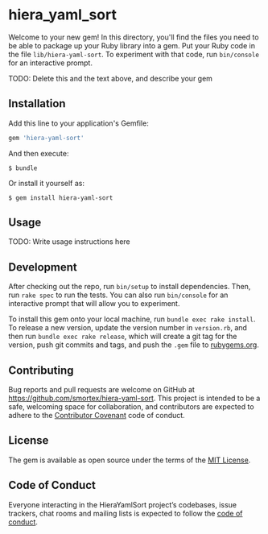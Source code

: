 # hiera\_yaml\_sort

Welcome to your new gem! In this directory, you'll find the files you need to be able to package up your Ruby library into a gem. Put your Ruby code in the file `lib/hiera-yaml-sort`. To experiment with that code, run `bin/console` for an interactive prompt.

TODO: Delete this and the text above, and describe your gem

## Installation

Add this line to your application's Gemfile:

```ruby
gem 'hiera-yaml-sort'
```

And then execute:

    $ bundle

Or install it yourself as:

    $ gem install hiera-yaml-sort

## Usage

TODO: Write usage instructions here

## Development

After checking out the repo, run `bin/setup` to install dependencies. Then, run `rake spec` to run the tests. You can also run `bin/console` for an interactive prompt that will allow you to experiment.

To install this gem onto your local machine, run `bundle exec rake install`. To release a new version, update the version number in `version.rb`, and then run `bundle exec rake release`, which will create a git tag for the version, push git commits and tags, and push the `.gem` file to [rubygems.org](https://rubygems.org).

## Contributing

Bug reports and pull requests are welcome on GitHub at https://github.com/smortex/hiera-yaml-sort. This project is intended to be a safe, welcoming space for collaboration, and contributors are expected to adhere to the [Contributor Covenant](http://contributor-covenant.org) code of conduct.

## License

The gem is available as open source under the terms of the [MIT License](https://opensource.org/licenses/MIT).

## Code of Conduct

Everyone interacting in the HieraYamlSort project’s codebases, issue trackers, chat rooms and mailing lists is expected to follow the [code of conduct](https://github.com/smortex/hiera-yaml-sort/blob/master/CODE_OF_CONDUCT.md).
